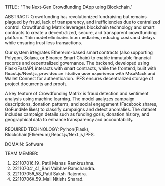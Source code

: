 TITLE : "The Next-Gen Crowdfunding DApp using Blockchain."

ABSTRACT: 
Crowdfunding has revolutionized fundraising but remains plagued by fraud, lack of transparency, and inefficiencies due to centralized control. 
Crowdfunding Matrix leverages blockchain technology and smart contracts to create a decentralized, secure, and transparent crowdfunding platform. 
This model eliminates intermediaries, reducing costs and delays while ensuring trust less transactions.

Our system integrates Ethereum-based smart contracts (also supporting Polygon, Solana, or Binance Smart Chain) to enable immutable financial records and decentralized governance.
The backend, developed using Flask/FastAPI, interacts with smart contracts, while the frontend, built with React.js/Next.js, provides an intuitive user experience with MetaMask and Wallet Connect for authentication.
IPFS ensures decentralized storage of project documents and proofs.

A key feature of Crowdfunding Matrix is fraud detection and sentiment analysis using machine learning. 
The model analyzes campaign descriptions, donation patterns, and social engagement (Facebook shares, GoFundMe likes) to classify campaigns and detect anomalies. 
The dataset includes campaign details such as funding goals, donation history, and geographical data to enhance transparency and accountability.

REQUIRED TECHNOLOGY: Python(Flask), Blockchain(Ethereum),React.js/Next.js,IPFS. 

DOMAIN: Software

TEAM MEMBER:  
1.	221107016_19_ Patil Manasi Ramkrushna.
2.	221107041_41_Bari Vaibhav Ramchandra.
3.	221107059_58_Patil Sakshi Rajendra.  
4.	221107060_59_Mali Nitisha Sharad. 

